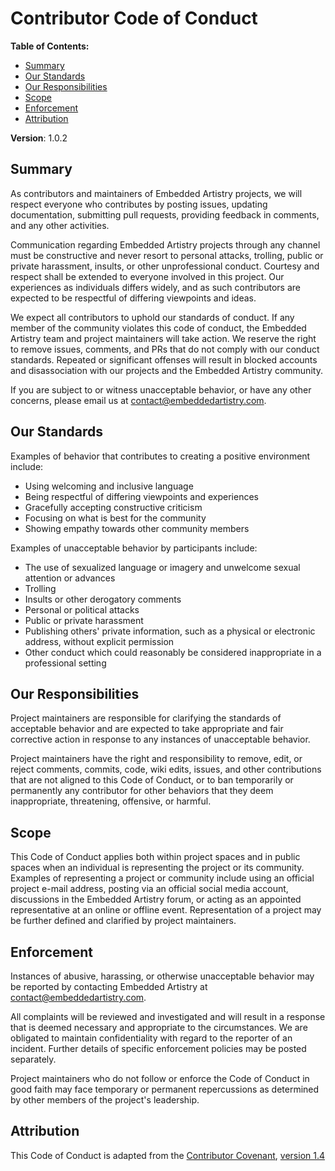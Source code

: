 # Contributor Code of Conduct

**Table of Contents:**

* [Summary](#summary)
* [Our Standards](#our-standards)
* [Our Responsibilities](#our-responsibilities)
* [Scope](#scope)
* [Enforcement](#enforcement)
* [Attribution](#attribution)

**Version**: 1.0.2

## Summary

As contributors and maintainers of Embedded Artistry projects, we will respect everyone who contributes by posting issues, updating documentation, submitting pull requests, providing feedback in comments, and any other activities.

Communication regarding Embedded Artistry projects through any channel must be constructive and never resort to personal attacks, trolling, public or private harassment, insults, or other unprofessional conduct. Courtesy and respect shall be extended to everyone involved in this project. Our experiences as individuals differs widely, and as such contributors are expected to be respectful of differing viewpoints and ideas.

We expect all contributors to uphold our standards of conduct. If any member of the community violates this code of conduct, the Embedded Artistry team and project maintainers will take action. We reserve the right to remove issues, comments, and PRs that do not comply with our conduct standards. Repeated or significant offenses will result in blocked accounts and disassociation with our projects and the Embedded Artistry community.

If you are subject to or witness unacceptable behavior, or have any other concerns, please email us at contact@embeddedartistry.com.

## Our Standards

Examples of behavior that contributes to creating a positive environment
include:

* Using welcoming and inclusive language
* Being respectful of differing viewpoints and experiences
* Gracefully accepting constructive criticism
* Focusing on what is best for the community
* Showing empathy towards other community members

Examples of unacceptable behavior by participants include:

* The use of sexualized language or imagery and unwelcome sexual attention or
  advances
* Trolling
* Insults or other derogatory comments
* Personal or political attacks
* Public or private harassment
* Publishing others' private information, such as a physical or electronic address, without explicit permission
* Other conduct which could reasonably be considered inappropriate in a professional setting

## Our Responsibilities

Project maintainers are responsible for clarifying the standards of acceptable behavior and are expected to take appropriate and fair corrective action in response to any instances of unacceptable behavior.

Project maintainers have the right and responsibility to remove, edit, or reject comments, commits, code, wiki edits, issues, and other contributions that are not aligned to this Code of Conduct, or to ban temporarily or permanently any contributor for other behaviors that they deem inappropriate, threatening, offensive, or harmful.

## Scope

This Code of Conduct applies both within project spaces and in public spaces when an individual is representing the project or its community. Examples of representing a project or community include using an official project e-mail address, posting via an official social media account, discussions in the Embedded Artistry forum, or acting as an appointed representative at an online or offline event. Representation of a project may be further defined and clarified by project maintainers.

## Enforcement

Instances of abusive, harassing, or otherwise unacceptable behavior may be reported by contacting Embedded Artistry at contact@embeddedartistry.com.

All complaints will be reviewed and investigated and will result in a response that is deemed necessary and appropriate to the circumstances. We are obligated to maintain confidentiality with regard to the reporter of an incident. Further details of specific enforcement policies may be posted separately.

Project maintainers who do not follow or enforce the Code of Conduct in good faith may face temporary or permanent repercussions as determined by other members of the project's leadership.

## Attribution

This Code of Conduct is adapted from the [Contributor Covenant][homepage], [version 1.4][version]

[homepage]: https://www.contributor-covenant.org
[version]: https://www.contributor-covenant.org/version/1/4/code-of-conduct.html
